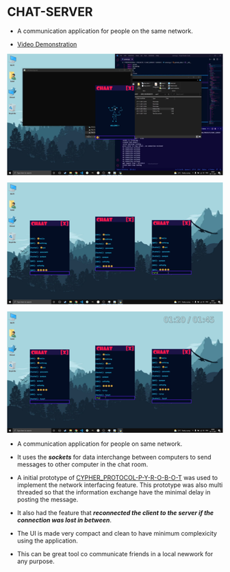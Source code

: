 # CHAT-SERVER

* A communication application for people on the same network.

* [Video Demonstration](https://drive.google.com/file/d/1dHaEzF3raNYrsTjyzLcdFbh8ssGbpE2F/view?usp=sharing)

![Image 1](ZZZ/ZZZ0.png)

![Image 2](ZZZ/ZZZ1.png)

![Image 3](ZZZ/ZZZ2.png)

* A communication application for people on same network.

* It uses the _**sockets**_ for data interchange between computers to send messages to other computer in the chat room.

* A initial prototype of [CYPHER_PROTOCOL-P-Y-R-O-B-O-T](https://github.com/P-Y-R-O-B-O-T/CYPHER_PROTOCOL) was used to implement the network interfacing feature. This prototype was also multi threaded so that the information exchange have the minimal delay in posting the message.

* It also had the feature that _**reconnected the client to the server if the connection was lost in between**_.

* The UI is made very compact and clean to have minimum complexicity using the application.

* This can be great tool co communicate friends in a local newwork for any purpose.
